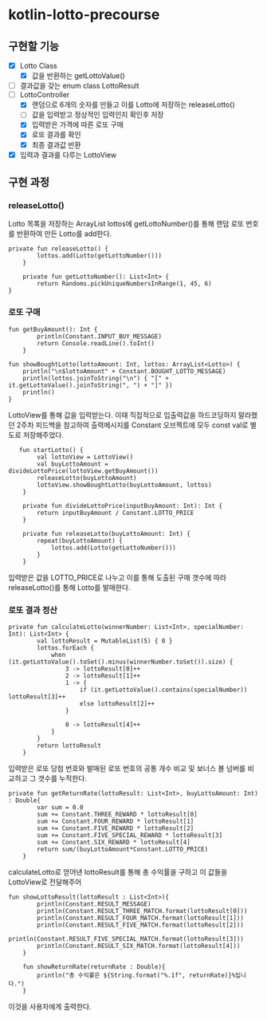# kotlin-lotto-precourse

## 구현할 기능

- [X] Lotto Class
    - [X] 값을 반환하는 getLottoValue()
- [ ] 결과값을 갖는 enum class LottoResult
- [ ] LottoController
    - [X] 랜덤으로 6개의 숫자를 만들고 이를 Lotto에 저장하는 releaseLotto()
    - [ ] 값을 입력받고 정상적인 입력인지 확인후 저장
    - [X] 입력받은 가격에 따른 로또 구매
    - [X] 로또 결과를 확인
    - [X] 최종 결과값 반환
- [X] 입력과 결과를 다루는 LottoView

## 구현 과정

### releaseLotto()

Lotto 목록을 저장하는 ArrayList lottos에 getLottoNumber()를 통해 랜덤 로또 번호를 반환하여 만든 Lotto를 add한다.

```
private fun releaseLotto() {
        lottos.add(Lotto(getLottoNumber()))
    }
    
    private fun getLottoNumber(): List<Int> {
        return Randoms.pickUniqueNumbersInRange(1, 45, 6)
}
```

### 로또 구매

```
fun getBuyAmount(): Int {
        println(Constant.INPUT_BUY_MESSAGE)
        return Console.readLine().toInt()
    }

fun showBoughtLotto(lottoAmount: Int, lottos: ArrayList<Lotto>) {
    println("\n$lottoAmount" + Constant.BOUGHT_LOTTO_MESSAGE)
    println(lottos.joinToString("\n") { "[" + it.getLottoValue().joinToString(", ") + "]" })
    println()
}
```
LottoView를 통해 값을 입력받는다.
이때 직접적으로 입출력값을 하드코딩하지 말라했던 2주차 피드백을 참고하여 출력메시지를 Constant 오브젝트에 모두 const val로 별도로 저장해주었다.


```
   fun startLotto() {
        val lottoView = LottoView()
        val buyLottoAmount = divideLottoPrice(lottoView.getBuyAmount())
        releaseLotto(buyLottoAmount)
        lottoView.showBoughtLotto(buyLottoAmount, lottos)
    }

    private fun divideLottoPrice(inputBuyAmount: Int): Int {
        return inputBuyAmount / Constant.LOTTO_PRICE
    }

    private fun releaseLotto(buyLottoAmount: Int) {
        repeat(buyLottoAmount) {
            lottos.add(Lotto(getLottoNumber()))
        }
    }
```
입력받은 값을 LOTTO_PRICE로 나누고 이를 통해 도출된 구매 갯수에 따라 releaseLotto()를 통해 Lotto를 발매한다.

### 로또 결과 정산
```
private fun calculateLotto(winnerNumber: List<Int>, specialNumber: Int): List<Int> {
        val lottoResult = MutableList(5) { 0 }
        lottos.forEach {
            when (it.getLottoValue().toSet().minus(winnerNumber.toSet()).size) {
                3 -> lottoResult[0]++
                2 -> lottoResult[1]++
                1 -> {
                    if (it.getLottoValue().contains(specialNumber)) lottoResult[3]++
                    else lottoResult[2]++
                }

                0 -> lottoResult[4]++
            }
        }
        return lottoResult
    }
```
입력받은 로또 당첨 번호와 발매된 로또 번호의 공통 개수 비교 및 보너스 볼 넘버를 비교하고 그 갯수를 누적한다.

```
private fun getReturnRate(lottoResult: List<Int>, buyLottoAmount: Int) : Double{
        var sum = 0.0
        sum += Constant.THREE_REWARD * lottoResult[0]
        sum += Constant.FOUR_REWARD * lottoResult[1]
        sum += Constant.FIVE_REWARD * lottoResult[2]
        sum += Constant.FIVE_SPECIAL_REWARD * lottoResult[3]
        sum += Constant.SIX_REWARD * lottoResult[4]
        return sum/(buyLottoAmount*Constant.LOTTO_PRICE)
    }
```
calculateLotto로 얻어낸 lottoResult를 통해 총 수익률을 구하고 이 값들을 LottoView로 전달해주어
```
fun showLottoResult(lottoResult : List<Int>){
        println(Constant.RESULT_MESSAGE)
        println(Constant.RESULT_THREE_MATCH.format(lottoResult[0]))
        println(Constant.RESULT_FOUR_MATCH.format(lottoResult[1]))
        println(Constant.RESULT_FIVE_MATCH.format(lottoResult[2]))
        println(Constant.RESULT_FIVE_SPECIAL_MATCH.format(lottoResult[3]))
        println(Constant.RESULT_SIX_MATCH.format(lottoResult[4]))
    }

    fun showReturnRate(returnRate : Double){
        println("총 수익률은 ${String.format("%.1f", returnRate)}%입니다.")
    }

```

이것을 사용자에게 출력한다.